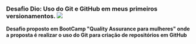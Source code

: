 ### Desafio Dio: Uso do Git e GitHub em meus primeiros versionamentos. ![ ](<link rel="stylesheet" href="https://cdn.jsdelivr.net/gh/devicons/devicon@v2.15.1/devicon.min.css">)
**Desafio proposto em BootCamp "Quality Assurance para mulheres" onde a proposta é realizar o uso do Git para criação de repositórios em GitHub**
